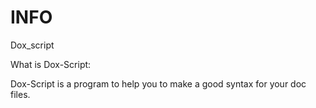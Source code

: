 # INFO
Dox_script

What is Dox-Script:
 
 Dox-Script is a program to help you to make a good syntax for your doc files.
 
 
 
 
